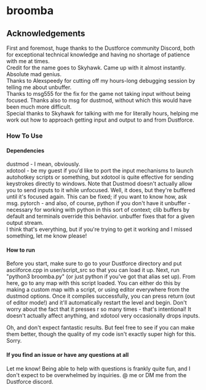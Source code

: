 # broomba #  

## Acknowledgements ##  
First and foremost, huge thanks to the Dustforce community Discord, both for exceptional technical knowledge and having no shortage of patience with me at times.  
Credit for the name goes to Skyhawk. Came up with it almost instantly. Absolute mad genius.  
Thanks to Alexspeedy for cutting off my hours-long debugging session by telling me about unbuffer.  
Thanks to msg555 for the fix for the game not taking input without being focused. Thanks also to msg for dustmod, without which this would have been much more difficult.  
Special thanks to Skyhawk for talking with me for literally hours, helping me work out how to approach getting input and output to and from Dustforce. 

### How To Use ###  
#### Dependencies ####
dustmod - I mean, obviously.  
xdotool - be my guest if you'd like to port the input mechanisms to launch autohotkey scripts or something, but xdotool is quite effective for sending keystrokes directly to windows. 
Note that Dustmod doesn't actually allow you to send inputs to it while unfocused. 
Well, it does, but they're buffered until it's focused again. This can be fixed; if you want to know how, ask msg. 
pytorch - and also, of course, python if you don't have it
unbuffer - necessary for working with python in this sort of context; clib buffers by default and
terminals override this behavior. unbuffer fixes that for a given output stream.  
I think that's everything, but if you're trying to get it working and I missed something, let me know please!  

#### How to run ####
Before you start, make sure to go to your Dustforce directory and put asciiforce.cpp in user/script_src
so that you can load it up. 
Next, run "python3 broomba.py" (or just python if you've got that alias set up). 
From here, go to any map with this script loaded. You can either do this by making a custom 
map with a script, or using editor everywhere from the dustmod options. Once it compiles successfully,
you can press return (out of editor mode!) and it'll automatically restart the level and begin. Don't worry
about the fact that it presses r so many times - that's intentional! It doesn't actually affect anything,
and xdotool very occasionally drops inputs.  

Oh, and don't expect fantastic results. But feel free to see if you can make them better, though the
quality of my code isn't exactly super high for this. Sorry.  

#### If you find an issue or have any questions at all ####
Let me know! Being able to help with questions is frankly quite fun, and I don't expect to be
overwhelmed by inquiries. @ me or DM me from the Dustforce discord.  